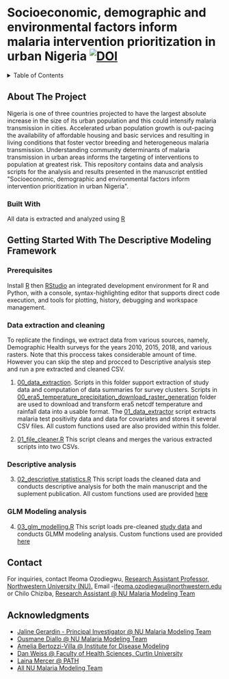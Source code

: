 # Socioeconomic, demographic and environmental factors inform malaria intervention prioritization in urban Nigeria  <a href="https://zenodo.org/badge/latestdoi/389660281"><img src="https://zenodo.org/badge/389660281.svg" alt="DOI"></a>

<!-- TABLE OF CONTENTS -->
<details>
  <summary>Table of Contents</summary>
  <ol>
    <li>
      <a href="#about-the-project">About The Project</a>
      <ul>
        <li><a href="#built-with">Built With</a></li>
      </ul>
    </li>
    <li>
      <a href="#Getting-Started-With-The-Descriptive-Modeling-Framework">Getting Started With The Descriptive Modeling Framework</a>
      <ul>
        <li><a href="#prerequisites">Prerequisites</a></li>
        <li><a href="#Data-extraction-and-cleaning">Data extraction and cleaning</a></li>
        <li><a href="#Descriptive-analysis">Descriptive analysis</a></li>
        <li><a href="#GLM-Modeling-analysis">GLM Modeling analysis</a></li>
      </ul>
    </li>
    <li><a href="#contact">Contact</a></li>
    <li><a href="#acknowledgments">Acknowledgments</a></li>
  </ol>
</details>



<!-- ABOUT THE PROJECT -->
## About The Project
Nigeria is one of three countries projected to have the largest absolute increase in the size of its urban population and this could intensify malaria transmission in cities. Accelerated urban population growth is out-pacing the availability of affordable housing and basic services and resulting in living conditions that foster vector breeding and heterogeneous malaria transmission. Understanding community determinants of malaria transmission in urban areas informs the targeting of interventions to population at greatest risk. This repository contains data and analysis scripts for the analysis and results presented in the manuscript entitled "Socioeconomic, demographic and environmental factors inform intervention prioritization in urban Nigeria". 

### Built With
All data is extracted and analyzed using [R](https://www.r-project.org/)
<!-- GETTING STARTED -->
## Getting Started With The Descriptive Modeling Framework
### Prerequisites
Install [R](https://www.r-project.org/) then [RStudio](https://www.rstudio.com/) an integrated development environment for R and Python, with a console, syntax-highlighting editor that supports direct code execution, and tools for plotting, history, debugging and workspace management. 

<!-- Data extraction and cleaning -->
### Data extraction and cleaning
To replicate the findings, we extract data from various sources, namely, Demographic Health surveys for the years 2010, 2015, 2018, and various rasters. Note that this proccess takes considerable amount of time. However you can skip the step and procced to Descriptive analysis step and run a pre extracted and cleaned CSV.

1. [00_data_extraction](https://github.com/numalariamodeling/urban-malaria-dhs-publication-2021/tree/main/00_data_extraction). Scripts in this folder support extraction of study data and computation of data summaries for survey clusters. Scripts in [00_era5_temperature_precipitation_download_raster_generation](https://github.com/numalariamodeling/urban-malaria-dhs-publication-2021/tree/main/00_data_extraction/00_era5_temperature_precipitation_download_raster_generation) folder are used to download and transform era5 netcdf temperature and rainfall data into a usable format. The [01_data_extractor](https://github.com/numalariamodeling/urban-malaria-dhs-publication-2021/blob/main/00_data_extraction/01_data_extractor.R) script extracts malaria test positivity data and data for covariates and stores it several CSV files. All custom functions used are also provided within this folder. 

2. [01_file_cleaner.R](https://github.com/numalariamodeling/urban-malaria-dhs-publication-2021/blob/main/01_file_cleaner.R) This script cleans and merges the various extracted scripts into two CSVs. 

<!-- Descriptive analysis -->
### Descriptive analysis

3. [02_descriptive statistics.R](https://github.com/numalariamodeling/urban-malaria-dhs-publication-2021/blob/main/02_descriptive%20statistics.R) This script loads the cleaned data and conducts descriptive analysis for both the main manuscript and the suplement publication. All custom functions used are provided [here](https://github.com/numalariamodeling/urban-malaria-dhs-publication-2021/blob/main/other_functions/descriptive_analysis_functions.R)


<!-- GLM Modeling analysis -->
### GLM Modeling analysis

4. [03_glm_modelling.R](https://github.com/numalariamodeling/urban-malaria-dhs-publication-2021/blob/main/03_glm_modelling.R) This script loads pre-cleaned [study data](https://github.com/numalariamodeling/urban-malaria-dhs-publication-2021/tree/main/data) and conducts GLMM modeling analysis. Custom functions used are provided [here](https://github.com/numalariamodeling/urban-malaria-dhs-publication-2021/blob/main/other_functions/multivariate_functions.R)

<!-- CONTACT -->
## Contact
For inquiries, contact Ifeoma Ozodiegwu, [ Research Assistant Professor, Northwestern University (NU).](https://www.feinberg.northwestern.edu/faculty-profiles/az/profile.html?xid=52373) Email -[ifeoma.ozodiegwu@northwestern.edu](ifeoma.ozodiegwu@northwestern.edu) or Chilo Chiziba, [Research Assistant @ NU Malaria Modeling Team](https://www.numalariamodeling.org/team.html)

<!-- ACKNOWLEDGMENTS -->
## Acknowledgments
- [Jaline Gerardin - Principal Investigator @ NU Malaria Modeling Team](https://www.feinberg.northwestern.edu/faculty-profiles/az/profile.html?xid=44305)
- [Ousmane Diallo @ NU Malaria Modeling Team](https://www.numalariamodeling.org/team.html)
- [Amelia Bertozzi-Villa @ Institute for Disease Modeling](https://www.idmod.org/user/146)
- [Dan Weiss @ Faculty of Health Sciences, Curtin University](https://staffportal.curtin.edu.au/staff/profile/view/dan-weiss-0ef1c9d2/)
- [Laina Mercer @ PATH](https://www.path.org/)
- [All NU Malaria Modeling Team](https://www.numalariamodeling.org/team.html)




